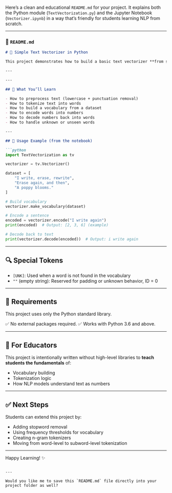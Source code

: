 Here’s a clean and educational `README.md` for your project. It explains both the Python module (`TextVectorization.py`) and the Jupyter Notebook (`Vectorizer.ipynb`) in a way that’s friendly for students learning NLP from scratch.

--- 

### 📄 `README.md`

```markdown
# 🧠 Simple Text Vectorizer in Python

This project demonstrates how to build a basic text vectorizer **from scratch**, without using external libraries like `scikit-learn` or `transformers`. It is ideal for students beginning their journey into **Natural Language Processing (NLP)**.

---

---

## 📌 What You’ll Learn

- How to preprocess text (lowercase + punctuation removal)
- How to tokenize text into words
- How to build a vocabulary from a dataset
- How to encode words into numbers
- How to decode numbers back into words
- How to handle unknown or unseen words

---

## 🧪 Usage Example (from the notebook)

```python
import TextVectorization as tv

vectorizer = tv.Vectorizer()

dataset = [
    "I write, erase, rewrite",
    "Erase again, and then",
    "A poppy blooms."
]

# Build vocabulary
vectorizer.make_vocabulary(dataset)

# Encode a sentence
encoded = vectorizer.encode("I write again")
print(encoded)  # Output: [2, 3, 6] (example)

# Decode back to text
print(vectorizer.decode(encoded))  # Output: i write again
````

---

## 🔍 Special Tokens

* `[UNK]`: Used when a word is not found in the vocabulary
* `""` (empty string): Reserved for padding or unknown behavior, ID = 0

---

## 🧰 Requirements

This project uses only the Python standard library.

✅ No external packages required.
✅ Works with Python 3.6 and above.

---

## 📘 For Educators

This project is intentionally written without high-level libraries to **teach students the fundamentals** of:

* Vocabulary building
* Tokenization logic
* How NLP models understand text as numbers

---

## ✅ Next Steps

Students can extend this project by:

* Adding stopword removal
* Using frequency thresholds for vocabulary
* Creating n-gram tokenizers
* Moving from word-level to subword-level tokenization

---

Happy Learning! ✨

```

---

Would you like me to save this `README.md` file directly into your project folder as well?
```
